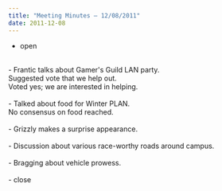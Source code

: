 ```yaml
---
title: "Meeting Minutes – 12/08/2011"
date: 2011-12-08
---
```

- open<br />
<br />
- Frantic talks about Gamer's Guild LAN party.<br />
  Suggested vote that we help out.<br />
  Voted yes; we are interested in helping.<br />
<br />
- Talked about food for Winter PLAN.<br />
  No consensus on food reached.<br />
<br />
- Grizzly makes a surprise appearance.<br />
<br />
- Discussion about various race-worthy roads around campus.<br />
<br />
- Bragging about vehicle prowess.<br />
<br />
- close